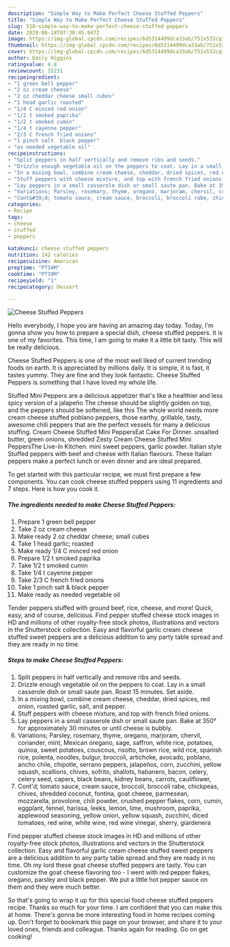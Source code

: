 ```yaml
---
description: "Simple Way to Make Perfect Cheese Stuffed Peppers"
title: "Simple Way to Make Perfect Cheese Stuffed Peppers"
slug: 518-simple-way-to-make-perfect-cheese-stuffed-peppers
date: 2020-06-18T07:30:45.047Z
image: https://img-global.cpcdn.com/recipes/6d5314499dca33ab/751x532cq70/cheese-stuffed-peppers-recipe-main-photo.jpg
thumbnail: https://img-global.cpcdn.com/recipes/6d5314499dca33ab/751x532cq70/cheese-stuffed-peppers-recipe-main-photo.jpg
cover: https://img-global.cpcdn.com/recipes/6d5314499dca33ab/751x532cq70/cheese-stuffed-peppers-recipe-main-photo.jpg
author: Emily Higgins
ratingvalue: 4.8
reviewcount: 15231
recipeingredient:
- "1 green bell pepper"
- "2 oz cream cheese"
- "2 oz cheddar cheese small cubes"
- "1 head garlic roasted"
- "1/4 C minced red onion"
- "1/2 t smoked paprika"
- "1/2 t smoked cumin"
- "1/4 t cayenne pepper"
- "2/3 C french fried onions"
- "1 pinch salt  black pepper"
- "as needed vegetable oil"
recipeinstructions:
- "Split peppers in half vertically and remove ribs and seeds."
- "Drizzle enough vegetable oil on the peppers to coat. Lay in a small casserole dish or small saute pan. Roast 15 minutes. Set aside."
- "In a mixing bowl, combine cream cheese, cheddar, dried spices, red onion, roasted garlic, salt, and pepper."
- "Stuff peppers with cheese mixture, and top with french fried onions."
- "Lay peppers in a small casserole dish or small saute pan. Bake at 350° for approximately 30 minutes or until cheese is bubbly."
- "Variations; Parsley, rosemary, thyme, oregano, marjoram, chervil, coriander, mint, Mexican oregano, sage, saffron, white rice, potatoes, quinoa, sweet potatoes, couscous, risotto, brown rice, wild rice, spanish rice, polenta, noodles, bulgur, broccoli, artichoke, avocado, poblano, ancho chile, chipotle, serrano peppers, jalapeños, corn, zucchini, yellow squash, scallions, chives, sofrito, shallots, habanero, bacon, celery, celery seed, capers, black beans, kidney beans, carrots, cauliflower,"
- "Cont&#39;d; tomato sauce, cream sauce, broccoli, broccoli rabe, chickpeas, chives, shredded coconut, fontina, goat cheese, parmesean, mozzarella, provolone, chili powder, crushed pepper flakes, corn, cumin, eggplant, fennel, harissa, leeks, lemon, lime, mushroom, paprika, applewood seasoning, yellow onion, yellow squash, zucchini, diced tomatoes, red wine, white wine, red wine vinegar, sherry, giardenera"
categories:
- Recipe
tags:
- cheese
- stuffed
- peppers

katakunci: cheese stuffed peppers 
nutrition: 142 calories
recipecuisine: American
preptime: "PT34M"
cooktime: "PT39M"
recipeyield: "1"
recipecategory: Dessert

---
```



![Cheese Stuffed Peppers](https://img-global.cpcdn.com/recipes/6d5314499dca33ab/751x532cq70/cheese-stuffed-peppers-recipe-main-photo.jpg)

Hello everybody, I hope you are having an amazing day today. Today, I'm gonna show you how to prepare a special dish, cheese stuffed peppers. It is one of my favorites. This time, I am going to make it a little bit tasty. This will be really delicious.

Cheese Stuffed Peppers is one of the most well liked of current trending foods on earth. It is appreciated by millions daily. It is simple, it is fast, it tastes yummy. They are fine and they look fantastic. Cheese Stuffed Peppers is something that I have loved my whole life.

Stuffed Mini Peppers are a delicious appetizer that&#39;s like a healthier and less spicy version of a jalapeño The cheese should be slightly golden on top, and the peppers should be softened, like this The whole world needs more cream cheese stuffed poblano peppers, those earthy, grillable, tasty, awesome chili peppers that are the perfect vessels for many a delicious stuffing. Cream Cheese Stuffed Mini PeppersEat Cake For Dinner. unsalted butter, green onions, shredded Zesty Cream Cheese Stuffed Mini PeppersThe Live-In Kitchen. mini sweet peppers, garlic powder. Italian style Stuffed peppers with beef and cheese with Italian flavours. These Italian peppers make a perfect lunch or even dinner and are ideal prepared.


To get started with this particular recipe, we must first prepare a few components. You can cook cheese stuffed peppers using 11 ingredients and 7 steps. Here is how you cook it.

<!--inarticleads1-->

##### The ingredients needed to make Cheese Stuffed Peppers:

1. Prepare 1 green bell pepper
1. Take 2 oz cream cheese
1. Make ready 2 oz cheddar cheese; small cubes
1. Take 1 head garlic; roasted
1. Make ready 1/4 C minced red onion
1. Prepare 1/2 t smoked paprika
1. Take 1/2 t smoked cumin
1. Take 1/4 t cayenne pepper
1. Take 2/3 C french fried onions
1. Take 1 pinch salt &amp; black pepper
1. Make ready as needed vegetable oil


Tender peppers stuffed with ground beef, rice, cheese, and more! Quick, easy, and of course, delicious. Find pepper stuffed cheese stock images in HD and millions of other royalty-free stock photos, illustrations and vectors in the Shutterstock collection. Easy and flavorful garlic cream cheese stuffed sweet peppers are a delicious addition to any party table spread and they are ready in no time. 

<!--inarticleads2-->

##### Steps to make Cheese Stuffed Peppers:

1. Split peppers in half vertically and remove ribs and seeds.
1. Drizzle enough vegetable oil on the peppers to coat. Lay in a small casserole dish or small saute pan. Roast 15 minutes. Set aside.
1. In a mixing bowl, combine cream cheese, cheddar, dried spices, red onion, roasted garlic, salt, and pepper.
1. Stuff peppers with cheese mixture, and top with french fried onions.
1. Lay peppers in a small casserole dish or small saute pan. Bake at 350° for approximately 30 minutes or until cheese is bubbly.
1. Variations; Parsley, rosemary, thyme, oregano, marjoram, chervil, coriander, mint, Mexican oregano, sage, saffron, white rice, potatoes, quinoa, sweet potatoes, couscous, risotto, brown rice, wild rice, spanish rice, polenta, noodles, bulgur, broccoli, artichoke, avocado, poblano, ancho chile, chipotle, serrano peppers, jalapeños, corn, zucchini, yellow squash, scallions, chives, sofrito, shallots, habanero, bacon, celery, celery seed, capers, black beans, kidney beans, carrots, cauliflower,
1. Cont&#39;d; tomato sauce, cream sauce, broccoli, broccoli rabe, chickpeas, chives, shredded coconut, fontina, goat cheese, parmesean, mozzarella, provolone, chili powder, crushed pepper flakes, corn, cumin, eggplant, fennel, harissa, leeks, lemon, lime, mushroom, paprika, applewood seasoning, yellow onion, yellow squash, zucchini, diced tomatoes, red wine, white wine, red wine vinegar, sherry, giardenera


Find pepper stuffed cheese stock images in HD and millions of other royalty-free stock photos, illustrations and vectors in the Shutterstock collection. Easy and flavorful garlic cream cheese stuffed sweet peppers are a delicious addition to any party table spread and they are ready in no time. Oh my lord these goat cheese stuffed peppers are tasty. You can customize the goat cheese flavoring too - I went with red pepper flakes, oregano, parsley and black pepper. We put a little hot pepper sauce on them and they were much better. 

So that's going to wrap it up for this special food cheese stuffed peppers recipe. Thanks so much for your time. I am confident that you can make this at home. There's gonna be more interesting food in home recipes coming up. Don't forget to bookmark this page on your browser, and share it to your loved ones, friends and colleague. Thanks again for reading. Go on get cooking!
